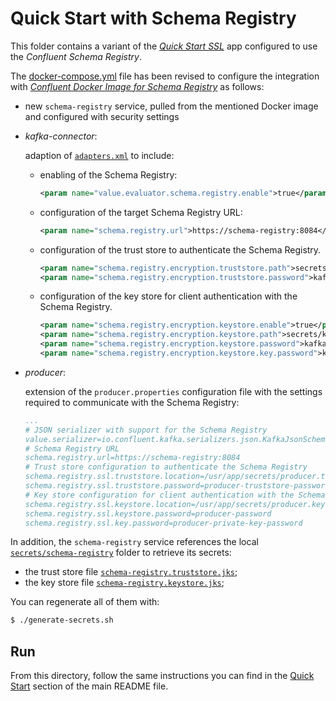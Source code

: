 # Quick Start with Schema Registry

This folder contains a variant of the [_Quick Start SSL_](../../../quickstart-ssl/README.md#quick-start-ssl) app configured to use the _Confluent Schema Registry_.

The [docker-compose.yml](docker-compose.yml) file has been revised to configure the integration with [_Confluent Docker Image for Schema Registry_](https://hub.docker.com/r/confluentinc/cp-schema-registry) as follows:

- new `schema-registry` service, pulled from the mentioned Docker image and configured with security settings
- _kafka-connector_:

  adaption of [`adapters.xml`](./adapters.xml) to include:
  - enabling of the Schema Registry:
    ```xml
    <param name="value.evaluator.schema.registry.enable">true</param>
    ```
  - configuration of the target Schema Registry URL:
    ```xml
    <param name="schema.registry.url">https://schema-registry:8084</param>
    ```
  - configuration of the trust store to authenticate the Schema Registry.
    ```xml
    <param name="schema.registry.encryption.truststore.path">secrets/kafka-connector.truststore.jks</param>
    <param name="schema.registry.encryption.truststore.password">kafka-connector-truststore-password</param>
    ```
  - configuration of the key store for client authentication with the Schema Registry.
    ```xml
    <param name="schema.registry.encryption.keystore.enable">true</param>
    <param name="schema.registry.encryption.keystore.path">secrets/kafka-connector.keystore.jks</param>
    <param name="schema.registry.encryption.keystore.password">kafka-connector-password</param>
    <param name="schema.registry.encryption.keystore.key.password">kafka-connector-private-key-password</param>
    ```
- _producer_:

   extension of the `producer.properties` configuration file with the settings required to communicate with the Schema Registry:
    
   ```yaml
   ...
   # JSON serializer with support for the Schema Registry
   value.serializer=io.confluent.kafka.serializers.json.KafkaJsonSchemaSerializer
   # Schema Registry URL
   schema.registry.url=https://schema-registry:8084
   # Trust store configuration to authenticate the Schema Registry
   schema.registry.ssl.truststore.location=/usr/app/secrets/producer.truststore.jks
   schema.registry.ssl.truststore.password=producer-truststore-password
   # Key store configuration for client authentication with the Schema Registry
   schema.registry.ssl.keystore.location=/usr/app/secrets/producer.keystore.jks
   schema.registry.ssl.keystore.password=producer-password
   schema.registry.ssl.key.password=producer-private-key-password
   ```  

In addition, the `schema-registry` service references the local [`secrets/schema-registry`](./secrets/schema-registry/) folder to retrieve its secrets:

- the trust store file [`schema-registry.truststore.jks`](./secrets/schema-registry/schema-registry.truststore.jks);
- the key store file [`schema-registry.keystore.jks`](./secrets/schema-registry/schema-registry.keystore.jks);

You can regenerate all of them with:

```sh
$ ./generate-secrets.sh
```

## Run

From this directory, follow the same instructions you can find in the [Quick Start](../../../../README.md#run) section of the main README file.
